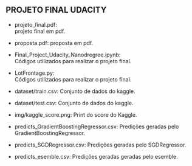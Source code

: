 ## PROJETO FINAL UDACITY

- projeto_final.pdf:	
projeto final em pdf.

- proposta.pdf:	
proposta em pdf.

- Final_Project_Udacity_Nanodregree.ipynb:	
Códigos utilizados para realizar o projeto final.

- LotFrontage.py:	
Códigos utilizados para realizar o projeto final.

- dataset/train.csv:
Conjunto de dados do kaggle.
- dataset/test.csv:	
Conjunto de dados do kaggle.

- img/kaggle_score.png:	
Print do score do Kaggle.

- predicts_GradientBoostingRegressor.csv:
Predições geradas pelo GradientBoostingRegressor.

- predicts_SGDRegressor.csv:
Predições geradas pelo SGDRegressor.

- predicts_esemble.csv:
Predições geradas geradas pelo esemble.